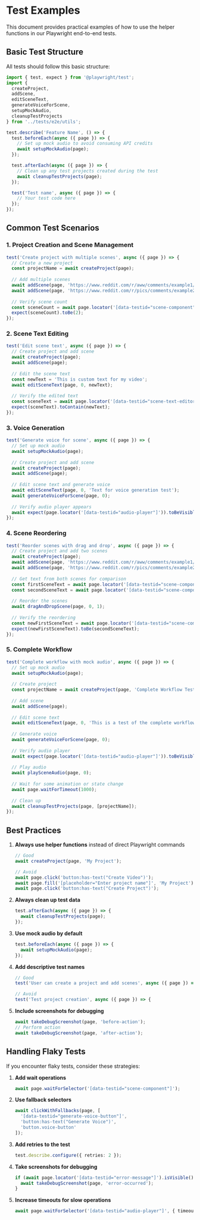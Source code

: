 # Test Examples

This document provides practical examples of how to use the helper functions in our Playwright end-to-end tests.

## Basic Test Structure

All tests should follow this basic structure:

```typescript
import { test, expect } from '@playwright/test';
import {
  createProject,
  addScene,
  editSceneText,
  generateVoiceForScene,
  setupMockAudio,
  cleanupTestProjects
} from '../tests/e2e/utils';

test.describe('Feature Name', () => {
  test.beforeEach(async ({ page }) => {
    // Set up mock audio to avoid consuming API credits
    await setupMockAudio(page);
  });

  test.afterEach(async ({ page }) => {
    // Clean up any test projects created during the test
    await cleanupTestProjects(page);
  });

  test('Test name', async ({ page }) => {
    // Your test code here
  });
});
```

## Common Test Scenarios

### 1. Project Creation and Scene Management

```typescript
test('Create project with multiple scenes', async ({ page }) => {
  // Create a new project
  const projectName = await createProject(page);
  
  // Add multiple scenes
  await addScene(page, 'https://www.reddit.com/r/aww/comments/example1/');
  await addScene(page, 'https://www.reddit.com/r/pics/comments/example2/');
  
  // Verify scene count
  const sceneCount = await page.locator('[data-testid="scene-component"]').count();
  expect(sceneCount).toBe(2);
});
```

### 2. Scene Text Editing

```typescript
test('Edit scene text', async ({ page }) => {
  // Create project and add scene
  await createProject(page);
  await addScene(page);
  
  // Edit the scene text
  const newText = 'This is custom text for my video';
  await editSceneText(page, 0, newText);
  
  // Verify the edited text
  const sceneText = await page.locator('[data-testid="scene-text-editor"]').textContent();
  expect(sceneText).toContain(newText);
});
```

### 3. Voice Generation

```typescript
test('Generate voice for scene', async ({ page }) => {
  // Set up mock audio
  await setupMockAudio(page);
  
  // Create project and add scene
  await createProject(page);
  await addScene(page);
  
  // Edit scene text and generate voice
  await editSceneText(page, 0, 'Text for voice generation test');
  await generateVoiceForScene(page, 0);
  
  // Verify audio player appears
  await expect(page.locator('[data-testid="audio-player"]')).toBeVisible();
});
```

### 4. Scene Reordering

```typescript
test('Reorder scenes with drag and drop', async ({ page }) => {
  // Create project and add two scenes
  await createProject(page);
  await addScene(page, 'https://www.reddit.com/r/aww/comments/example1/');
  await addScene(page, 'https://www.reddit.com/r/pics/comments/example2/');
  
  // Get text from both scenes for comparison
  const firstSceneText = await page.locator('[data-testid="scene-component"]').nth(0).locator('[data-testid="scene-text-editor"]').textContent();
  const secondSceneText = await page.locator('[data-testid="scene-component"]').nth(1).locator('[data-testid="scene-text-editor"]').textContent();
  
  // Reorder the scenes
  await dragAndDropScene(page, 0, 1);
  
  // Verify the reordering
  const newFirstSceneText = await page.locator('[data-testid="scene-component"]').nth(0).locator('[data-testid="scene-text-editor"]').textContent();
  expect(newFirstSceneText).toBe(secondSceneText);
});
```

### 5. Complete Workflow

```typescript
test('Complete workflow with mock audio', async ({ page }) => {
  // Set up mock audio
  await setupMockAudio(page);
  
  // Create project
  const projectName = await createProject(page, 'Complete Workflow Test');
  
  // Add scene
  await addScene(page);
  
  // Edit scene text
  await editSceneText(page, 0, 'This is a test of the complete workflow');
  
  // Generate voice
  await generateVoiceForScene(page, 0);
  
  // Verify audio player
  await expect(page.locator('[data-testid="audio-player"]')).toBeVisible();
  
  // Play audio
  await playSceneAudio(page, 0);
  
  // Wait for some animation or state change
  await page.waitForTimeout(1000);
  
  // Clean up
  await cleanupTestProjects(page, [projectName]);
});
```

## Best Practices

1. **Always use helper functions** instead of direct Playwright commands
   ```typescript
   // Good
   await createProject(page, 'My Project');
   
   // Avoid
   await page.click('button:has-text("Create Video")');
   await page.fill('[placeholder="Enter project name"]', 'My Project');
   await page.click('button:has-text("Create Project")');
   ```

2. **Always clean up test data**
   ```typescript
   test.afterEach(async ({ page }) => {
     await cleanupTestProjects(page);
   });
   ```

3. **Use mock audio by default**
   ```typescript
   test.beforeEach(async ({ page }) => {
     await setupMockAudio(page);
   });
   ```

4. **Add descriptive test names**
   ```typescript
   // Good
   test('User can create a project and add scenes', async ({ page }) => {
   
   // Avoid
   test('Test project creation', async ({ page }) => {
   ```

5. **Include screenshots for debugging**
   ```typescript
   await takeDebugScreenshot(page, 'before-action');
   // Perform action
   await takeDebugScreenshot(page, 'after-action');
   ```

## Handling Flaky Tests

If you encounter flaky tests, consider these strategies:

1. **Add wait operations**
   ```typescript
   await page.waitForSelector('[data-testid="scene-component"]');
   ```

2. **Use fallback selectors**
   ```typescript
   await clickWithFallbacks(page, [
     '[data-testid="generate-voice-button"]',
     'button:has-text("Generate Voice")',
     'button.voice-button'
   ]);
   ```

3. **Add retries to the test**
   ```typescript
   test.describe.configure({ retries: 2 });
   ```

4. **Take screenshots for debugging**
   ```typescript
   if (await page.locator('[data-testid="error-message"]').isVisible()) {
     await takeDebugScreenshot(page, 'error-occurred');
   }
   ```

5. **Increase timeouts for slow operations**
   ```typescript
   await page.waitForSelector('[data-testid="audio-player"]', { timeout: 30000 });
   ``` 